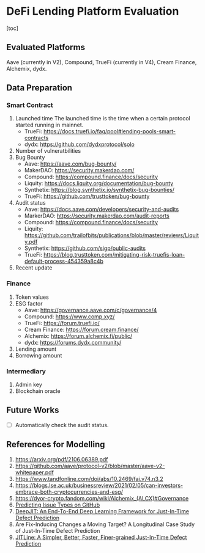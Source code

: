 # DeFi Lending Platform Evaluation

[toc]

## Evaluated Platforms

Aave (currently in V2), Compound, TrueFi (currently in V4), Cream Finance, Alchemix, dydx.

## Data Preparation

### Smart Contract

1. Launched time
    The launched time is the time when a certain protocol started running in mainnet.
    - TrueFi: https://docs.truefi.io/faq/pool#lending-pools-smart-contracts
    - dydx: https://github.com/dydxprotocol/solo
2. Number of vulneratbilities
3. Bug Bounty
    - Aave: https://aave.com/bug-bounty/
    - MakerDAO: https://security.makerdao.com/
    - Compound: https://compound.finance/docs/security
    - Liquity: https://docs.liquity.org/documentation/bug-bounty
    - Synthetix: https://blog.synthetix.io/synthetix-bug-bounties/
    - TrueFi: https://github.com/trusttoken/bug-bounty
4. Audit status
    - Aave: https://docs.aave.com/developers/security-and-audits
    - MarkerDAO: https://security.makerdao.com/audit-reports
    - Compound: https://compound.finance/docs/security
    - Liquity: https://github.com/trailofbits/publications/blob/master/reviews/Liquity.pdf
    - Synthetix: https://github.com/sigp/public-audits
    - TrueFi: https://blog.trusttoken.com/mitigating-risk-truefis-loan-default-process-454359a8c4b
5. Recent update

### Finance

1. Token values
2. ESG factor
    - Aave: https://governance.aave.com/c/governance/4
    - Compound: https://www.comp.xyz/
    - TrueFi: https://forum.truefi.io/
    - Cream Finance: https://forum.cream.finance/
    - Alchemix: https://forum.alchemix.fi/public/
    - dydx: https://forums.dydx.community/
3. Lending amount
4. Borrowing amount

### Intermediary

1. Admin key
2. Blockchain oracle

## Future Works

- [ ] Automatically check the audit status.

## References for Modelling

1. https://arxiv.org/pdf/2106.06389.pdf
2. https://github.com/aave/protocol-v2/blob/master/aave-v2-whitepaper.pdf
3. https://www.tandfonline.com/doi/abs/10.2469/faj.v74.n3.2
4. https://blogs.lse.ac.uk/businessreview/2021/02/05/can-investors-embrace-both-cryptocurrencies-and-esg/
5. https://dyor-crypto.fandom.com/wiki/Alchemix_(ALCX)#Governance
6. [Predicting Issue Types on GitHub](https://arxiv.org/pdf/2107.09936.pdf)
7. [DeepJIT: An End-To-End Deep Learning Framework for Just-In-Time Defect Prediction](https://posl.ait.kyushu-u.ac.jp/~kamei/publications/Thong_MSR2019.pdf)
8. Are Fix-Inducing Changes a Moving Target? A Longitudinal Case Study of Just-In-Time Defect Prediction
9. [JITLine: A Simpler, Better, Faster, Finer-grained Just-In-Time Defect Prediction](https://arxiv.org/pdf/2103.07068.pdf)
